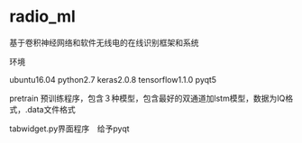 # radio_ml

基于卷积神经网络和软件无线电的在线识别框架和系统


环境

ubuntu16.04
python2.7
keras2.0.8
tensorflow1.1.0
pyqt5


pretrain 预训练程序，包含３种模型，包含最好的双通道加lstm模型，数据为IQ格式，.data文件格式

tabwidget.py界面程序　给予pyqt
